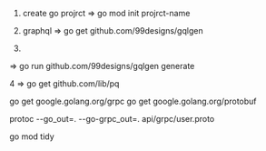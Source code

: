 <!--  -->
1. create go projrct
=> go mod init projrct-name

2. graphql
=> go get github.com/99designs/gqlgen

3.
=> go run github.com/99designs/gqlgen generate

4
=> go get github.com/lib/pq


<!--  -->
<!-- grpc package -->
go get google.golang.org/grpc
go get google.golang.org/protobuf

<!-- grpc cmd -->
protoc --go_out=. --go-grpc_out=. api/grpc/user.proto


<!--  -->
go mod tidy